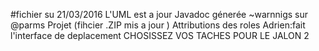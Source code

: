 #fichier su 21/03/2016
L'UML est a jour
Javadoc génerée ~warnnigs sur @parms
Projet (fihcier .ZIP mis a jour )
Attributions des roles
Adrien:fait l'interface de deplacement
CHOSISSEZ VOS TACHES POUR LE JALON 2
